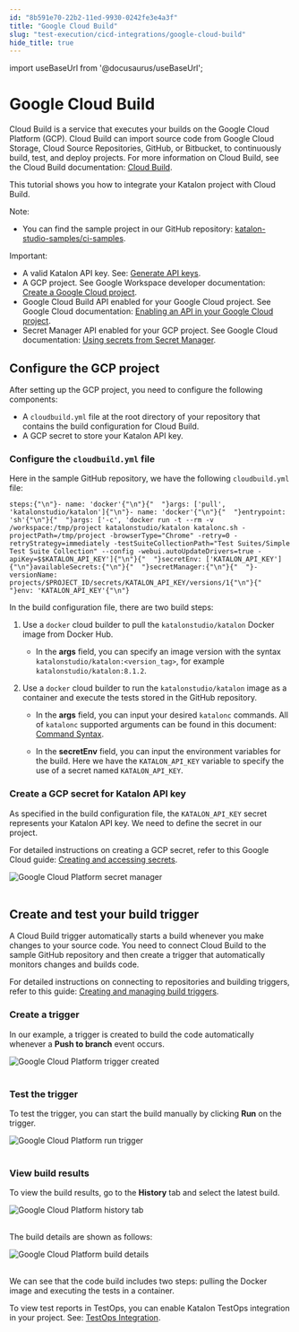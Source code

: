 ```yaml
---
id: "8b591e70-22b2-11ed-9930-0242fe3e4a3f"
title: "Google Cloud Build"
slug: "test-execution/cicd-integrations/google-cloud-build"
hide_title: true
---
```

import useBaseUrl from '@docusaurus/useBaseUrl';


# <a id="id" class="anchor_top_offset"/><a id="ariaid-title1" class="anchor_top_offset"/>Google Cloud Build

<p xmlns="http://www.w3.org/1999/xhtml" className="p">Cloud Build is a service that executes your builds on the Google Cloud Platform (GCP). Cloud Build can import source code from Google Cloud Storage, Cloud Source Repositories, GitHub, or Bitbucket, to continuously build, test, and deploy projects. For more information on Cloud Build, see the Cloud Build documentation: <a className="xref j-external-link" href="https://cloud.google.com/build/docs" target="_blank">Cloud Build</a>.</p> 
<p xmlns="http://www.w3.org/1999/xhtml" className="p">This tutorial shows you how to integrate your Katalon project with Cloud Build.</p> 
<div xmlns="http://www.w3.org/1999/xhtml" className="note note note_note"><span className="note__title">Note:</span> 
  <ul className="ul"><li className="li">You can find the sample project in our GitHub repository: <a className="xref j-external-link" href="https://github.com/katalon-studio-samples/ci-samples" target="_blank">katalon-studio-samples/ci-samples</a>.</li></ul>
</div>
<div xmlns="http://www.w3.org/1999/xhtml" className="note important note_important"><span className="note__title">Important:</span> 
  <ul className="ul"><li className="li">A valid Katalon API key. See: <a className="xref" href="/docs/administration/settings/katalon-api-key-in-katalon-testops#id_1">Generate API keys</a>.</li><li className="li">A GCP project. See Google Workspace developer documentation: <a className="xref j-external-link" href="https://developers.google.com/workspace/guides/create-project" target="_blank">Create a Google Cloud project</a>.</li><li className="li">Google Cloud Build API enabled for your Google Cloud project. See Google Cloud documentation: <a className="xref j-external-link" href="https://cloud.google.com/endpoints/docs/openapi/enable-api" target="_blank">Enabling an API in your Google Cloud project</a>.</li><li className="li">Secret Manager API enabled for your GCP project. See Google Cloud documentation: <a className="xref j-external-link" href="https://cloud.google.com/build/docs/securing-builds/use-secrets" target="_blank">Using secrets from Secret Manager</a>.</li></ul>
</div>
    

## <a id="id_1" class="anchor_top_offset"/>Configure the GCP project

    
      
<p xmlns="http://www.w3.org/1999/xhtml" className="p">After setting up the GCP project, you need to configure the   following components:</p> 
      
<ul xmlns="http://www.w3.org/1999/xhtml" className="ul">   <li className="li">A <code className="ph codeph">cloudbuild.yml</code> file at the root directory of     your repository that contains the build configuration for Cloud     Build.</li>   <li className="li">A GCP secret to store your Katalon API key.</li> </ul> 
    
          

### <a id="id_2" class="anchor_top_offset"/>Configure the <code xmlns="http://www.w3.org/1999/xhtml" className="ph codeph">cloudbuild.yml</code>  file

<p xmlns="http://www.w3.org/1999/xhtml" className="p">Here in the sample GitHub repository, we have the following   <code className="ph codeph">cloudbuild.yml</code> file:</p> 
<pre xmlns="http://www.w3.org/1999/xhtml" className="pre codeblock"><code>steps:{"\n"}- name: 'docker'{"\n"}{"  "}args: ['pull', 'katalonstudio/katalon']{"\n"}- name: 'docker'{"\n"}{"  "}entrypoint: 'sh'{"\n"}{"  "}args: ['-c', 'docker run -t --rm -v /workspace:/tmp/project katalonstudio/katalon katalonc.sh -projectPath=/tmp/project -browserType="Chrome" -retry=0 -retryStrategy=immediately -testSuiteCollectionPath="Test Suites/Simple Test Suite Collection" --config -webui.autoUpdateDrivers=true -apiKey=$$KATALON_API_KEY']{"\n"}{"  "}secretEnv: ['KATALON_API_KEY']{"\n"}availableSecrets:{"\n"}{"  "}secretManager:{"\n"}{"  "}- versionName: projects/$PROJECT_ID/secrets/KATALON_API_KEY/versions/1{"\n"}{"    "}env: 'KATALON_API_KEY'{"\n"}</code></pre> 
<p xmlns="http://www.w3.org/1999/xhtml" className="p">In the build configuration file, there are two build steps:</p> 
<ol xmlns="http://www.w3.org/1999/xhtml" className="ol"><li className="li">     <p className="p">Use a <code className="ph codeph">docker</code> cloud builder to pull the       <code className="ph codeph">katalonstudio/katalon</code> Docker image from Docker       Hub.</p>     <ul className="ul"><li className="li">In the <strong className="ph b">args</strong> field, you can specify an image         version with the syntax         <code className="ph codeph">katalonstudio/katalon:&lt;version_tag&gt;</code>, for example         <code className="ph codeph">katalonstudio/katalon:8.1.2</code>.</li></ul>   </li><li className="li">     <p className="p">Use a <code className="ph codeph">docker</code> cloud builder to run the       <code className="ph codeph">katalonstudio/katalon</code> image as a container and execute       the tests stored in the GitHub repository.</p>     <ul className="ul"><li className="li">         <p className="p">In the <strong className="ph b">args</strong> field, you can input your desired           <code className="ph codeph">katalonc</code> commands. All of <code className="ph codeph">katalonc</code>           supported arguments can be found in this document: <a className="xref" href="/docs/test-execution/katalon-runtime-engine/command-line-syntax-in-katalon-runtime-engine">Command             Syntax</a>.</p>       </li><li className="li">         <p className="p">In the <strong className="ph b">secretEnv</strong> field, you can input the           environment variables for the build. Here we have the           <code className="ph codeph">KATALON_API_KEY</code> variable to specify the use of a           secret named <code className="ph codeph">KATALON_API_KEY</code>.</p>       </li></ul>   </li></ol> 
      

### <a id="id_3" class="anchor_top_offset"/>Create a GCP secret for Katalon API key

      
        
<p xmlns="http://www.w3.org/1999/xhtml" className="p">As specified in the build configuration file, the   <code className="ph codeph">KATALON_API_KEY</code> secret represents your Katalon API   key. We need to define the secret in our project.</p> 
        
<p xmlns="http://www.w3.org/1999/xhtml" className="p">For detailed instructions on creating a GCP secret, refer to   this Google Cloud guide: <a className="xref j-external-link" href="https://cloud.google.com/secret-manager/docs/creating-and-accessing-secrets" target="_blank">Creating     and accessing secrets</a>.</p> 
        
<p xmlns="http://www.w3.org/1999/xhtml" className="p">   <img className="image" src={useBaseUrl("https://github.com/katalon-studio/docs-images/raw/master/katalon-studio/docs/google-cloud-build-integration/GCP-Secret-key.png")} alt="Google Cloud Platform secret manager" /><br /><br /> </p> 
      
    
    

## <a id="id_4" class="anchor_top_offset"/>Create and test your build trigger

    
      
<p xmlns="http://www.w3.org/1999/xhtml" className="p">A Cloud Build trigger automatically starts a build whenever you   make changes to your source code. You need to connect Cloud Build   to the sample GitHub repository and then create a trigger that   automatically monitors changes and builds code.</p> 
      
<p xmlns="http://www.w3.org/1999/xhtml" className="p">For detailed instructions on connecting to repositories and   building triggers, refer to this guide: <a className="xref j-external-link" href="https://cloud.google.com/build/docs/automating-builds/create-manage-triggers" target="_blank">Creating     and managing build triggers</a>.</p> 
    
              
      

### <a id="id_5" class="anchor_top_offset"/>Create a trigger

      
        
<p xmlns="http://www.w3.org/1999/xhtml" className="p">In our example, a trigger is created to build the code   automatically whenever a <strong className="ph b">Push to branch</strong> event   occurs.</p> 
        
<p xmlns="http://www.w3.org/1999/xhtml" className="p">   <img className="image" src={useBaseUrl("https://github.com/katalon-studio/docs-images/raw/master/katalon-studio/docs/google-cloud-build-integration/GCP-Created-trigger.png")} alt="Google Cloud Platform trigger created" /><br /><br /> </p> 
      
    
      

### <a id="id_6" class="anchor_top_offset"/>Test the trigger

      
        
<p xmlns="http://www.w3.org/1999/xhtml" className="p">To test the trigger, you can start the build manually by   clicking <strong className="ph b">Run</strong> on the trigger.</p> 
        
<p xmlns="http://www.w3.org/1999/xhtml" className="p">   <img className="image" src={useBaseUrl("https://github.com/katalon-studio/docs-images/raw/master/katalon-studio/docs/google-cloud-build-integration/GCP-Run-trigger.png")} alt="Google Cloud Platform run trigger" /><br /><br /> </p> 
      
    
      

### <a id="id_7" class="anchor_top_offset"/>View build results

      
        
<p xmlns="http://www.w3.org/1999/xhtml" className="p">To view the build results, go to the <strong className="ph b">History</strong>   tab and select the latest build.</p> 
        
<p xmlns="http://www.w3.org/1999/xhtml" className="p">   <img className="image" src={useBaseUrl("https://github.com/katalon-studio/docs-images/raw/master/katalon-studio/docs/google-cloud-build-integration/GCP-History-tab.png")} alt="Google Cloud Platform history tab" /><br /><br /> </p> 
        
<p xmlns="http://www.w3.org/1999/xhtml" className="p">The build details are shown as follows:</p> 
        
<p xmlns="http://www.w3.org/1999/xhtml" className="p">   <img className="image" src={useBaseUrl("https://github.com/katalon-studio/docs-images/raw/master/katalon-studio/docs/google-cloud-build-integration/GCP-Build-details.png")} alt="Google Cloud Platform build details" /><br /><br /> </p> 
        
<p xmlns="http://www.w3.org/1999/xhtml" className="p">We can see that the code build includes two steps: pulling the   Docker image and executing the tests in a container.</p> 
        
<p xmlns="http://www.w3.org/1999/xhtml" className="p">To view test reports in TestOps, you can enable Katalon TestOps   integration in your project. See: <a className="xref" href="/docs/get-started/set-up-your-workspace/integrate-katalon-testops-with-katalon-studio">TestOps     Integration</a>.</p> 
      
    
